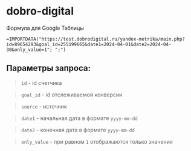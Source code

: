 # dobro-digital

Формула для Google Таблицы
```
=IMPORTDATA("https://test.dobrodigital.ru/yandex-metrika/main.php?id=89654293&goal_id=255199665&date1=2024-04-01&date2=2024-04-30&only_value=1"; ";")
```
## Параметры запроса:
> ```id``` - id счетчика

> ```goal_id``` - id отслеживаемой конверсии

> ```source``` - источник

> ```date1``` - начальная дата в формате ```yyyy-mm-dd```

> ```date2``` - конечная дата в формате ```yyyy-mm-dd```

> ```only_value``` - при равном ```1``` отображаются только значения
